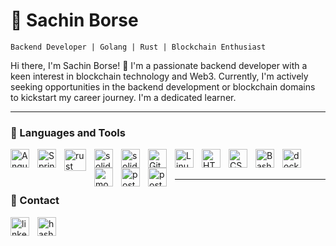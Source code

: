 # 🐼 Sachin Borse

`Backend Developer | Golang | Rust | Blockchain Enthusiast `

Hi there, I'm Sachin Borse! 👋
I'm a passionate backend developer with a keen interest in blockchain technology and Web3. Currently, I'm actively seeking opportunities in the backend development or blockchain domains to kickstart my career journey. I'm a dedicated learner.

****

### 🧰 Languages and Tools

<img align="left" alt="Angular" width="30px" style="padding-right:10px;" src="https://cdn.jsdelivr.net/gh/devicons/devicon@latest/icons/go/go-original-wordmark.svg" />

<img align="left" alt="Spring" width="30px" style="padding-right:10px;" src="https://cdn.jsdelivr.net/gh/devicons/devicon@latest/icons/nodejs/nodejs-original.svg" />

<img align="left" alt="rust" width="35px" style="padding-right:10px;"  src="https://storage.googleapis.com/sticker-prod/3aof1uO8djechjc2XRDE/1.png" />

<img align="left" alt="solidity" width="30px" style="padding-right:10px;"  src="https://cdn.jsdelivr.net/gh/devicons/devicon@latest/icons/solidity/solidity-plain.svg" />

<img align="left" alt="solidity" width="30px" style="padding-right:10px;"  src="https://cdn.jsdelivr.net/gh/devicons/devicon@latest/icons/cplusplus/cplusplus-original.svg" />

<img align="left" alt="Git" width="30px" style="padding-right:10px;" src="https://cdn.jsdelivr.net/gh/devicons/devicon/icons/git/git-original.svg" />

<img align="left" alt="Linux" width="30px" style="padding-right:10px;" src="https://cdn.jsdelivr.net/gh/devicons/devicon/icons/linux/linux-original.svg" />

<img align="left" alt="HTML" width="30px" style="padding-right:10px;" src="https://cdn.jsdelivr.net/gh/devicons/devicon/icons/html5/html5-plain.svg" />

<img align="left" alt="CSS" width="30px" style="padding-right:10px;" src="https://cdn.jsdelivr.net/gh/devicons/devicon/icons/css3/css3-plain.svg" />

<img align="left" alt="Bash" width="30px" style="padding-right:10px;" src="https://cdn.jsdelivr.net/gh/devicons/devicon/icons/bash/bash-original.svg" />

<img align="left" alt="docker" width="30px" style="padding-right:10px;" src="https://cdn.jsdelivr.net/gh/devicons/devicon@latest/icons/docker/docker-plain-wordmark.svg" />


<img align="left" alt="mongodb" width="30px" style="padding-right:10px;"  src="https://cdn.jsdelivr.net/gh/devicons/devicon@latest/icons/mongodb/mongodb-plain-wordmark.svg" />

<img align="left" alt="postgresql" width="30px" style="padding-right:10px;"  src="https://cdn.jsdelivr.net/gh/devicons/devicon@latest/icons/postgresql/postgresql-plain-wordmark.svg" />


<img align="left" alt="postman" width="30px" style="padding-right:10px;"  src="https://cdn.jsdelivr.net/gh/devicons/devicon@latest/icons/postman/postman-original.svg" />

<br />
<br />


****


### 📮 Contact

<img align="left" href="https://www.linkedin.com/in/sachin-borse/" alt="linkedin" width="30px" style="padding-right:10px;"  src="https://cdn.jsdelivr.net/gh/devicons/devicon@latest/icons/linkedin/linkedin-original.svg" />

<img align="left" href="" alt="hashnode" width="30px" style="padding-right:10px;"  src="https://upload.wikimedia.org/wikipedia/commons/thumb/0/06/Hashnode_icon.svg/2048px-Hashnode_icon.svg.png" />




